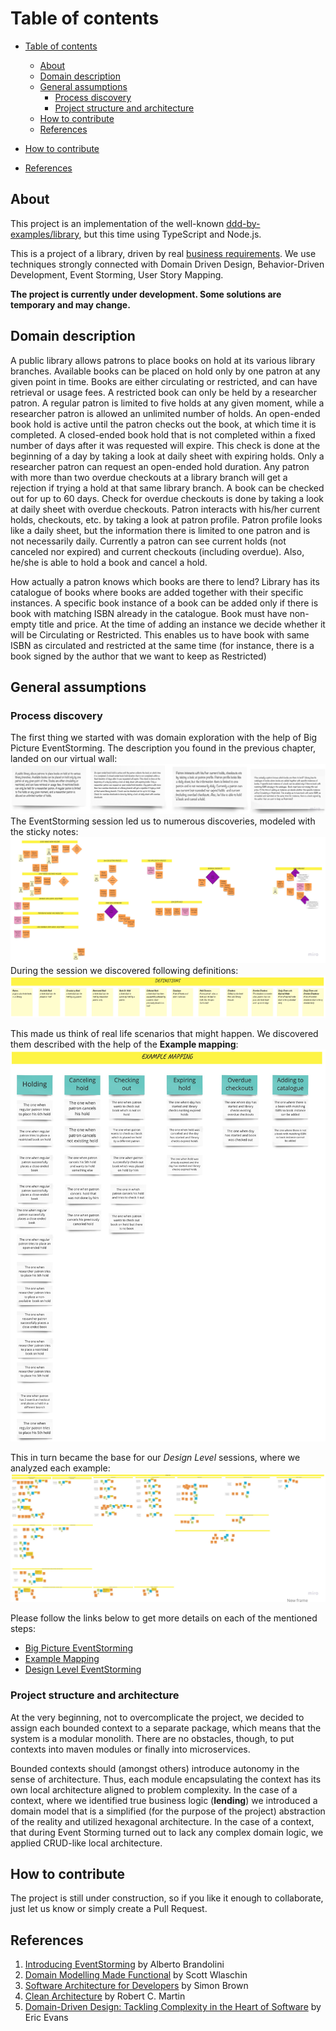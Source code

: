 # Table of contents

- [Table of contents](#table-of-contents)

  - [About](#about)
  - [Domain description](#domain-description)
  - [General assumptions](#general-assumptions)
    - [Process discovery](#process-discovery)
    - [Project structure and architecture](#project-structure-and-architecture)
  - [How to contribute](#how-to-contribute)
  - [References](#references)

- [How to contribute](#how-to-contribute)
- [References](#references)

## About

This project is an implementation of the well-known [ddd-by-examples/library](https://github.com/ddd-by-examples/library), but this time using TypeScript and Node.js.

This is a project of a library, driven by real [business requirements](#domain-description).
We use techniques strongly connected with Domain Driven Design, Behavior-Driven Development,
Event Storming, User Story Mapping.

**The project is currently under development. Some solutions are temporary and may change.**

## Domain description

A public library allows patrons to place books on hold at its various library branches.
Available books can be placed on hold only by one patron at any given point in time.
Books are either circulating or restricted, and can have retrieval or usage fees.
A restricted book can only be held by a researcher patron. A regular patron is limited
to five holds at any given moment, while a researcher patron is allowed an unlimited number
of holds. An open-ended book hold is active until the patron checks out the book, at which time it
is completed. A closed-ended book hold that is not completed within a fixed number of
days after it was requested will expire. This check is done at the beginning of a day by
taking a look at daily sheet with expiring holds. Only a researcher patron can request
an open-ended hold duration. Any patron with more than two overdue checkouts at a library
branch will get a rejection if trying a hold at that same library branch. A book can be
checked out for up to 60 days. Check for overdue checkouts is done by taking a look at
daily sheet with overdue checkouts. Patron interacts with his/her current holds, checkouts, etc.
by taking a look at patron profile. Patron profile looks like a daily sheet, but the
information there is limited to one patron and is not necessarily daily. Currently a
patron can see current holds (not canceled nor expired) and current checkouts (including overdue).
Also, he/she is able to hold a book and cancel a hold.

How actually a patron knows which books are there to lend? Library has its catalogue of
books where books are added together with their specific instances. A specific book
instance of a book can be added only if there is book with matching ISBN already in
the catalogue. Book must have non-empty title and price. At the time of adding an instance
we decide whether it will be Circulating or Restricted. This enables
us to have book with same ISBN as circulated and restricted at the same time (for instance,
there is a book signed by the author that we want to keep as Restricted)

## General assumptions

### Process discovery

The first thing we started with was domain exploration with the help of Big Picture EventStorming.
The description you found in the previous chapter, landed on our virtual wall:  
![Event Storming Domain description](docs/images/eventstorming-domain-desc.png)  
The EventStorming session led us to numerous discoveries, modeled with the sticky notes:  
![Event Storming Big Picture](docs/images/eventstorming-big-picture.jpg)  
During the session we discovered following definitions:  
![Event Storming Definitions](docs/images/eventstorming-definitions.png)

This made us think of real life scenarios that might happen. We discovered them described with the help of
the **Example mapping**:  
![Example mapping](docs/images/example-mapping.png)

This in turn became the base for our _Design Level_ sessions, where we analyzed each example:  
![Example mapping](docs/images/eventstorming-design-level.jpg)

Please follow the links below to get more details on each of the mentioned steps:

- [Big Picture EventStorming](./docs/big-picture.md)
- [Example Mapping](docs/example-mapping.md)
- [Design Level EventStorming](docs/design-level.md)

### Project structure and architecture

At the very beginning, not to overcomplicate the project, we decided to assign each bounded context
to a separate package, which means that the system is a modular monolith. There are no obstacles, though,
to put contexts into maven modules or finally into microservices.

Bounded contexts should (amongst others) introduce autonomy in the sense of architecture. Thus, each module
encapsulating the context has its own local architecture aligned to problem complexity.
In the case of a context, where we identified true business logic (**lending**) we introduced a domain model
that is a simplified (for the purpose of the project) abstraction of the reality and utilized
hexagonal architecture. In the case of a context, that during Event Storming turned out to lack any complex
domain logic, we applied CRUD-like local architecture.

## How to contribute

The project is still under construction, so if you like it enough to collaborate, just let us
know or simply create a Pull Request.

## References

1. [Introducing EventStorming](https://leanpub.com/introducing_eventstorming) by Alberto Brandolini
2. [Domain Modelling Made Functional](https://pragprog.com/book/swdddf/domain-modeling-made-functional) by Scott Wlaschin
3. [Software Architecture for Developers](https://softwarearchitecturefordevelopers.com) by Simon Brown
4. [Clean Architecture](https://www.amazon.com/Clean-Architecture-Craftsmans-Software-Structure/dp/0134494164) by Robert C. Martin
5. [Domain-Driven Design: Tackling Complexity in the Heart of Software](https://www.amazon.com/Domain-Driven-Design-Tackling-Complexity-Software/dp/0321125215) by Eric Evans
